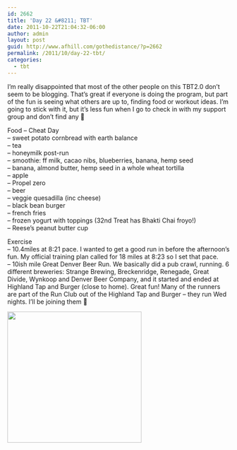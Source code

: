 ```yaml
---
id: 2662
title: 'Day 22 &#8211; TBT'
date: 2011-10-22T21:04:32-06:00
author: admin
layout: post
guid: http://www.afhill.com/gothedistance/?p=2662
permalink: /2011/10/day-22-tbt/
categories:
  - tbt
---
```

I&#8217;m really disappointed that most of the other people on this TBT2.0 don&#8217;t seem to be blogging. That&#8217;s great if everyone is doing the program, but part of the fun is seeing what others are up to, finding food or workout ideas. I&#8217;m going to stick with it, but it&#8217;s less fun when I go to check in with my support group and don&#8217;t find any 🙁

Food &#8211; Cheat Day  
&#8211; sweet potato cornbread with earth balance  
&#8211; tea  
&#8211; honeymilk post-run  
&#8211; smoothie: ff milk, cacao nibs, blueberries, banana, hemp seed  
&#8211; banana, almond butter, hemp seed in a whole wheat tortilla  
&#8211; apple  
&#8211; Propel zero  
&#8211; beer  
&#8211; veggie quesadilla (inc cheese)  
&#8211; black bean burger  
&#8211; french fries  
&#8211; frozen yogurt with toppings (32nd Treat has Bhakti Chai froyo!)  
&#8211; Reese&#8217;s peanut butter cup

Exercise  
&#8211; 10.4miles at 8:21 pace. I wanted to get a good run in before the afternoon&#8217;s fun. My official training plan called for 18 miles at 8:23 so I set that pace.  
&#8211; 10ish mile Great Denver Beer Run. We basically did a pub crawl, running. 6 different breweries: Strange Brewing, Breckenridge, Renegade, Great Divide, Wynkoop and Denver Beer Company, and it started and ended at Highland Tap and Burger (close to home). Great fun! Many of the runners are part of the Run Club out of the Highland Tap and Burger &#8211; they run Wed nights. I&#8217;ll be joining them 🙂 

[<img src="http://www.afhill.com/gothedistance/wp-content/uploads/2011/10/Drink-yourself-fit_-The-Great-Denver-Beer-Run-Denver-off-the-Wagon.png" alt="" title="Beer Run Route" width="304" height="297" class="alignleft size-full wp-image-2667" />](http://www.afhill.com/gothedistance/wp-content/uploads/2011/10/Drink-yourself-fit_-The-Great-Denver-Beer-Run-Denver-off-the-Wagon.png)